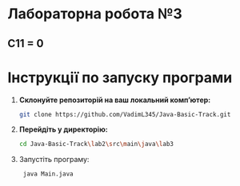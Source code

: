 # Лабораторна робота №3
## C11 = 0
# Інструкції по запуску програми
1. **Склонуйте репозиторій на ваш локальний комп’ютер:**
   ```bash
   git clone https://github.com/VadimL345/Java-Basic-Track.git
   
2. **Перейдіть у директорію:**
   ```bash
   cd Java-Basic-Track\lab2\src\main\java\lab3
3. Запустіть програму:
   ```bash
    java Main.java
